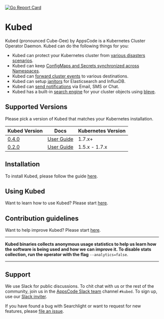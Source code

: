 [![Go Report Card](https://goreportcard.com/badge/github.com/appscode/kubed)](https://goreportcard.com/report/github.com/appscode/kubed)

# Kubed
Kubed (pronounced Cube-Dee) by AppsCode is a Kubernetes Cluster Operator Daemon. Kubed can do the following things for you:

 - Kubed can protect your Kubernetes cluster from [various disasters scenarios](https://appscode.com/products/kubed/0.4.0/guides/disaster-recovery/).
 - Kubed can keep [ConfigMaps and Secrets synchronized across Namespaces](https://appscode.com/products/kubed/0.4.0/guides/config-syncer/).
 - Kubed can [forward cluster events](https://appscode.com/products/kubed/0.4.0/guides/cluster-events/) to various destinations.
 - Kubed can setup [janitors](https://appscode.com/products/kubed/0.4.0/guides/janitors/) for Elasticsearch and InfluxDB.
 - Kubed can [send notifications](https://appscode.com/products/kubed/0.4.0/guides/cluster-events/notifiers/) via Email, SMS or Chat.
 - Kubed has a built-in [search engine](https://appscode.com/products/kubed/0.4.0/guides/apiserver/) for your cluster objects using [bleve](https://github.com/blevesearch/bleve).


## Supported Versions
Please pick a version of Kubed that matches your Kubernetes installation.

| Kubed Version                                                 | Docs                                                            | Kubernetes Version |
|---------------------------------------------------------------|-----------------------------------------------------------------|--------------------|
| [0.4.0](https://github.com/appscode/kubed/releases/tag/0.4.0) | [User Guide](https://appscode.com/products/kubed/0.4.0/)        | 1.7.x+             |
| [0.2.0](https://github.com/appscode/kubed/releases/tag/0.2.0) | [User Guide](https://github.com/appscode/kubed/tree/0.2.0/docs) | 1.5.x - 1.7.x      |

## Installation
To install Kubed, please follow the guide [here](https://appscode.com/products/kubed/0.4.0/setup/install/).

## Using Kubed
Want to learn how to use Kubed? Please start [here](https://appscode.com/products/kubed/0.4.0/).

## Contribution guidelines
Want to help improve Kubed? Please start [here](https://appscode.com/products/kubed/0.4.0/welcome/contributing/).

---

**Kubed binaries collects anonymous usage statistics to help us learn how the software is being used and how we can improve it. To disable stats collection, run the operator with the flag** `--analytics=false`.

---

## Support
We use Slack for public discussions. To chit chat with us or the rest of the community, join us in the [AppsCode Slack team](https://appscode.slack.com/messages/C6HSHCKBL/details/) channel `#kubed`. To sign up, use our [Slack inviter](https://slack.appscode.com/).

If you have found a bug with Searchlight or want to request for new features, please [file an issue](https://github.com/appscode/kubed/issues/new).
